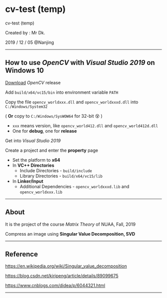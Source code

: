 # cv-test (temp)

cv-test (temp)

Created by : Mr Dk.

2019 / 12 / 05 @Nanjing

---

## How to use _OpenCV_ with _Visual Studio 2019_ on Windows 10

[Download](https://github.com/opencv/opencv/releases) _OpenCV_ release

Add `build/x64/vc15/bin` into environment variable `PATH`

Copy the file `opencv_worldxxx.dll` and `opencv_worldxxxd.dll` into `C:/Windows/System32` 

( __Or__ copy to `C:/Windows/SysWOW64` for 32-bit 😵 )

* `xxx` means version, like `opencv_world412.dll` and `opencv_world412d.dll`
* One for __debug__, one for __release__

Get into _Visual Studio 2019_

Create a project and enter the __property__ page

* Set the platform to __x64__
* In __VC++ Directories__
    * Include Directories - `build/include`
    * Library Directories - `build/x64/vc15/lib`
* In __Linker/Input__
    * Additional Dependencies - `opencv_worldxxxd.lib` and `opencv_worldxxx.lib`

---

## About

It is the project of the course _Matrix Theory_ of NUAA, Fall, 2019

Compress an image using __Singular Value Decomposition, SVD__

---

## Reference

https://en.wikipedia.org/wiki/Singular_value_decomposition

https://blog.csdn.net/kiripeng/article/details/89099675

https://www.cnblogs.com/didea/p/6044321.html

---

